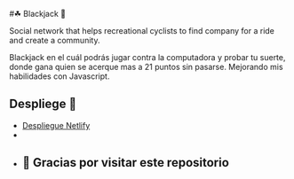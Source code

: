 #☘ Blackjack 💸

Social network that helps recreational cyclists to find company for a ride and create a community.

Blackjack en el cuál podrás jugar contra la computadora y probar tu suerte, donde gana quien se acerque mas a 21 puntos sin pasarse. Mejorando mis habilidades con Javascript.

## Despliege 🚀

* [Despliegue Netlify](https://grand-babka-48e26c.netlify.app/)
* 
* ## 👋 Gracias por visitar este repositorio
